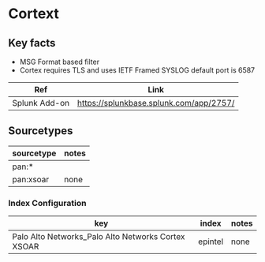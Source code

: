 # Cortext

## Key facts

* MSG Format based filter
* Cortex requires TLS and uses IETF Framed SYSLOG default port is 6587

| Ref            | Link                                                                                                    |
|----------------|---------------------------------------------------------------------------------------------------------|
| Splunk Add-on  | <https://splunkbase.splunk.com/app/2757/>                                                                 |

## Sourcetypes

| sourcetype               | notes |
|--------------------------|-------|
| pan:*| | Sourcetypes and keys compatible with NGFW are supported |
| pan:xsoar              | none  |

### Index Configuration

| key                        | index    | notes          |
|----------------------------|----------|----------------|
| Palo Alto Networks_Palo Alto Networks Cortex XSOAR  | epintel   | none           |

